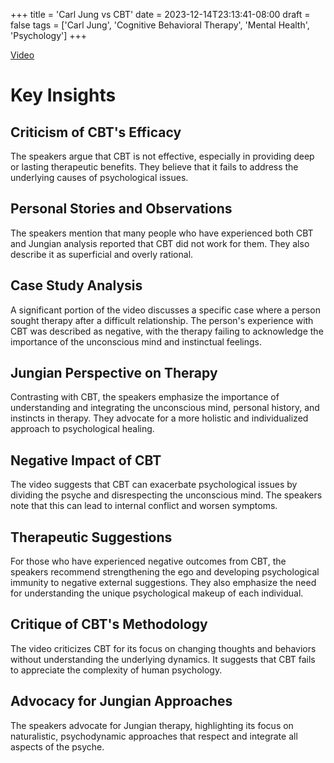 +++
title = 'Carl Jung vs CBT'
date = 2023-12-14T23:13:41-08:00
draft = false
tags = ['Carl Jung', 'Cognitive Behavioral Therapy', 'Mental Health', 'Psychology']
+++

[Video](https://www.youtube.com/watch?v=JVUIsYDfBlo)

# Key Insights

## Criticism of CBT's Efficacy

The speakers argue that CBT is not effective, especially in providing deep or lasting therapeutic benefits. They believe that it fails to address the underlying causes of psychological issues.

## Personal Stories and Observations

The speakers mention that many people who have experienced both CBT and Jungian analysis reported that CBT did not work for them. They also describe it as superficial and overly rational.

## Case Study Analysis

A significant portion of the video discusses a specific case where a person sought therapy after a difficult relationship. The person's experience with CBT was described as negative, with the therapy failing to acknowledge the importance of the unconscious mind and instinctual feelings.

## Jungian Perspective on Therapy

Contrasting with CBT, the speakers emphasize the importance of understanding and integrating the unconscious mind, personal history, and instincts in therapy. They advocate for a more holistic and individualized approach to psychological healing.

## Negative Impact of CBT

The video suggests that CBT can exacerbate psychological issues by dividing the psyche and disrespecting the unconscious mind. The speakers note that this can lead to internal conflict and worsen symptoms.

## Therapeutic Suggestions

For those who have experienced negative outcomes from CBT, the speakers recommend strengthening the ego and developing psychological immunity to negative external suggestions. They also emphasize the need for understanding the unique psychological makeup of each individual.

## Critique of CBT's Methodology

The video criticizes CBT for its focus on changing thoughts and behaviors without understanding the underlying dynamics. It suggests that CBT fails to appreciate the complexity of human psychology.

## Advocacy for Jungian Approaches

The speakers advocate for Jungian therapy, highlighting its focus on naturalistic, psychodynamic approaches that respect and integrate all aspects of the psyche.

